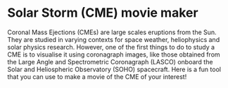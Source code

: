# Solar Storm (CME) movie maker

Coronal Mass Ejections (CMEs) are large scales eruptions from the Sun. They are studied in varying contexts for space weather, heliophysics and solar physics research. However, one of the first things to do to study a CME is to visualise it using coronagraph images, like those obtained from the Large Angle and Spectrometric Coronagraph (LASCO) onboard the Solar and Heliospheric Observatory (SOHO) spacecraft. Here is a fun tool that you can use to make a movie of the CME of your interest!

